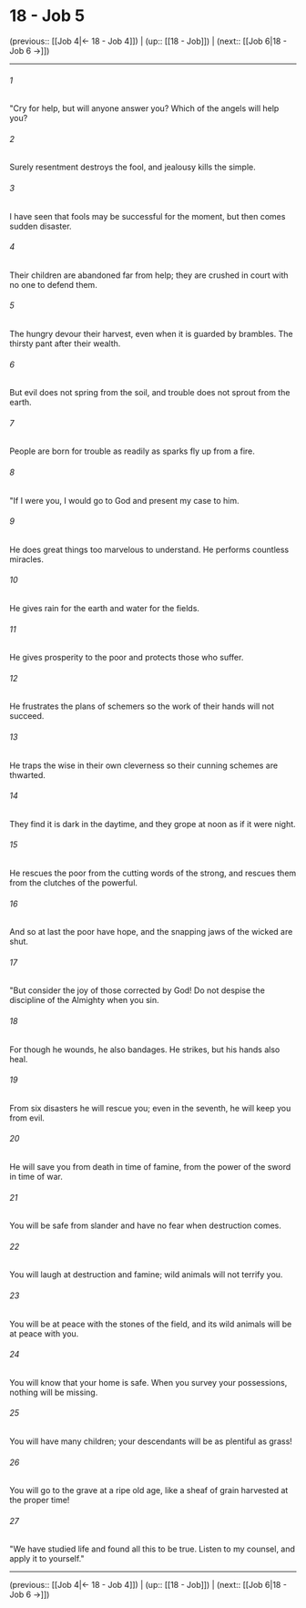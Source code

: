 # 18 - Job 5

(previous:: [[Job 4|← 18 - Job 4]]) | (up:: [[18 - Job]]) | (next:: [[Job 6|18 - Job 6 →]])

***


###### 1 
"Cry for help, but will anyone answer you? Which of the angels will help you? 

###### 2 
Surely resentment destroys the fool, and jealousy kills the simple. 

###### 3 
I have seen that fools may be successful for the moment, but then comes sudden disaster. 

###### 4 
Their children are abandoned far from help; they are crushed in court with no one to defend them. 

###### 5 
The hungry devour their harvest, even when it is guarded by brambles. The thirsty pant after their wealth. 

###### 6 
But evil does not spring from the soil, and trouble does not sprout from the earth. 

###### 7 
People are born for trouble as readily as sparks fly up from a fire. 

###### 8 
"If I were you, I would go to God and present my case to him. 

###### 9 
He does great things too marvelous to understand. He performs countless miracles. 

###### 10 
He gives rain for the earth and water for the fields. 

###### 11 
He gives prosperity to the poor and protects those who suffer. 

###### 12 
He frustrates the plans of schemers so the work of their hands will not succeed. 

###### 13 
He traps the wise in their own cleverness so their cunning schemes are thwarted. 

###### 14 
They find it is dark in the daytime, and they grope at noon as if it were night. 

###### 15 
He rescues the poor from the cutting words of the strong, and rescues them from the clutches of the powerful. 

###### 16 
And so at last the poor have hope, and the snapping jaws of the wicked are shut. 

###### 17 
"But consider the joy of those corrected by God! Do not despise the discipline of the Almighty when you sin. 

###### 18 
For though he wounds, he also bandages. He strikes, but his hands also heal. 

###### 19 
From six disasters he will rescue you; even in the seventh, he will keep you from evil. 

###### 20 
He will save you from death in time of famine, from the power of the sword in time of war. 

###### 21 
You will be safe from slander and have no fear when destruction comes. 

###### 22 
You will laugh at destruction and famine; wild animals will not terrify you. 

###### 23 
You will be at peace with the stones of the field, and its wild animals will be at peace with you. 

###### 24 
You will know that your home is safe. When you survey your possessions, nothing will be missing. 

###### 25 
You will have many children; your descendants will be as plentiful as grass! 

###### 26 
You will go to the grave at a ripe old age, like a sheaf of grain harvested at the proper time! 

###### 27 
"We have studied life and found all this to be true. Listen to my counsel, and apply it to yourself."

***

(previous:: [[Job 4|← 18 - Job 4]]) | (up:: [[18 - Job]]) | (next:: [[Job 6|18 - Job 6 →]])
